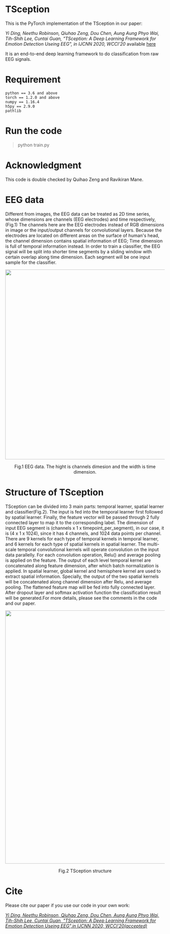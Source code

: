 # TSception
This is the PyTorch implementation of the TSception in our paper:

*Yi Ding, Neethu Robinson, Qiuhao Zeng, Dou Chen, Aung Aung Phyo Wai, Tih-Shih Lee, Cuntai Guan, "TSception: A Deep Learning Framework for Emotion Detection Useing EEG", in IJCNN 2020, WCCI'20* available [here](https://arxiv.org/abs/2004.02965)

It is an end-to-end deep learning framework to do classification from raw EEG signals. 
# Requirement
```
python == 3.6 and above
torch == 1.2.0 and above
numpy == 1.16.4
h5py == 2.9.0
pathlib 
```
# Run the code
> python train.py
# Acknowledgment
This code is double checked by Quihao Zeng and Ravikiran Mane.
# EEG data
Different from images, the EEG data can be treated as 2D time series, whose dimensions are channels (EEG electrodes) and time respectively, (Fig.1) The channels here are the EEG electrodes instead of RGB dimensions in image or the input/output channels for convolutional layers. Because the electrodes are located on different areas on the surface of human's head, the channel dimension contains spatial information of EEG; Time dimension is full of temporal information instead. In order to train a classifier, the EEG signal will be split into shorter time segments by a sliding window with certain overlap along time dimension. Each segment will be one input sample for the classifier.
<p align="center">
<img src="https://user-images.githubusercontent.com/58539144/74715094-ca284500-5266-11ea-9919-9e742e72e37d.png" width=600 align=center>
</p>

<p align="center">
 Fig.1 EEG data. The hight is channels dimesion and the width is time dimension.
</p>

# Structure of TSception
TSception can be divided into 3 main parts: temporal learner, spatial learner and classifier(Fig.2). The input is fed into the temporal learner first followed by spatial learner. Finally, the feature vector will be passed through 2 fully connected layer to map it to the corresponding label. The dimension of input EEG segment is (channels x 1 x timepoint_per_segment), in our case, it is (4 x 1 x 1024), since it has 4 channels, and 1024 data points per channel. There are 9 kernels for each type of temporal kernels in temporal learner, and 6 kernels for each type of spatial kernels in spatial learner. The multi-scale temporal convolutional kernels will operate convolution on the input data parallelly. For each convolution operation, Relu() and average pooling is applied on the feature. The output of each level temporal kernel are concatenated along feature dimension, after which batch normalization is applied. In spatial learner, global kernel and hemisphere kernel are used to extract spatial information. Specially, the output of the two spatial kernels will be concatenated along channel dimension after Relu, and average pooling. The flattened feature map will be fed into fully connected layer. After dropout layer and softmax activation function the classification result will be generated.For more details, please see the comments in the code and our paper.  
<p align="center">
<img src="https://user-images.githubusercontent.com/58539144/74716976-80415e00-526a-11ea-9433-02ab2b753f6b.PNG" width=800 align=center>
</p>

<p align="center">
 Fig.2 TSception structure
</p>

# Cite
Please cite our paper if you use our code in your own work:

[*Yi Ding, Neethu Robinson, Qiuhao Zeng, Dou Chen, Aung Aung Phyo Wai, Tih-Shih Lee, Cuntai Guan, "TSception: A Deep Learning Framework for Emotion Detection Useing EEG",in IJCNN 2020, WCCI'20(accepted)*](https://arxiv.org/abs/2004.02965)


